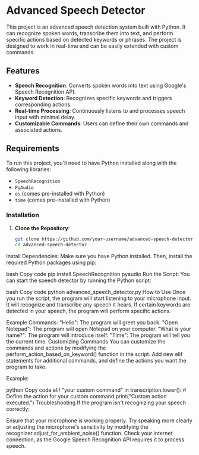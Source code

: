 # Advanced Speech Detector

This project is an advanced speech detection system built with Python. It can recognize spoken words, transcribe them into text, and perform specific actions based on detected keywords or phrases. The project is designed to work in real-time and can be easily extended with custom commands.

## Features

- **Speech Recognition**: Converts spoken words into text using Google's Speech Recognition API.
- **Keyword Detection**: Recognizes specific keywords and triggers corresponding actions.
- **Real-time Processing**: Continuously listens to and processes speech input with minimal delay.
- **Customizable Commands**: Users can define their own commands and associated actions.

## Requirements

To run this project, you'll need to have Python installed along with the following libraries:

- `SpeechRecognition`
- `PyAudio`
- `os` (comes pre-installed with Python)
- `time` (comes pre-installed with Python)

### Installation

1. **Clone the Repository**:
   ```bash
   git clone https://github.com/your-username/advanced-speech-detector.git
   cd advanced-speech-detector
Install Dependencies: Make sure you have Python installed. Then, install the required Python packages using pip:

bash
Copy code
pip install SpeechRecognition pyaudio
Run the Script: You can start the speech detector by running the Python script:

bash
Copy code
python advanced_speech_detector.py
How to Use
Once you run the script, the program will start listening to your microphone input. It will recognize and transcribe any speech it hears. If certain keywords are detected in your speech, the program will perform specific actions.

Example Commands:
"Hello": The program will greet you back.
"Open Notepad": The program will open Notepad on your computer.
"What is your name?": The program will introduce itself.
"Time": The program will tell you the current time.
Customizing Commands
You can customize the commands and actions by modifying the perform_action_based_on_keyword() function in the script. Add new elif statements for additional commands, and define the actions you want the program to take.

Example:

python
Copy code
elif "your custom command" in transcription.lower():
    # Define the action for your custom command
    print("Custom action executed.")
Troubleshooting
If the program isn't recognizing your speech correctly:

Ensure that your microphone is working properly.
Try speaking more clearly or adjusting the microphone's sensitivity by modifying the recognizer.adjust_for_ambient_noise() function.
Check your internet connection, as the Google Speech Recognition API requires it to process speech.
